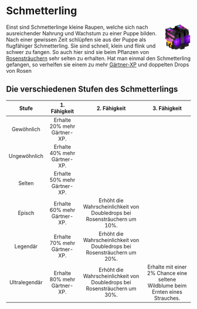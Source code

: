# Schmetterling

<img align="right" width="70" eight="75" src="../../../assets/image/pets/Schmetterling.png">

Einst sind Schmetterlinge kleine Raupen, welche sich nach ausreichender Nahrung und Wachstum zu einer Puppe bilden. Nach einer gewissen Zeit schlüpfen sie aus der Puppe als flugfähiger Schmetterling. Sie sind schnell, klein und flink und schwer zu fangen. So auch hier sind sie beim Pflanzen von [Rosensträuchern](../../pages/pflanzen/rosen.md) sehr selten zu erhalten. Hat man einmal den Schmetterling gefangen, so verhelfen sie einem zu mehr [Gärtner-XP](../../pages/skills/gärtner.md) und doppelten Drops von Rosen

## Die verschiedenen Stufen des Schmetterlings

| Stufe | 1. Fähigkeit | 2. Fähigkeit | 3. Fähigkeit |
|:-:|:-:|:-:|:-:|
| Gewöhnlich | Erhalte 20% mehr Gärtner-XP. |
| Ungewöhnlich | Erhalte 40% mehr Gärtner-XP. |
| Selten | Erhalte 50% mehr Gärtner-XP. |
| Episch | Erhalte 60% mehr Gärtner-XP. | Erhöht die Wahrscheinlichkeit von Doubledrops bei Rosensträuchern um 10%.|
| Legendär | Erhalte 70% mehr Gärtner-XP. | Erhöht die Wahrscheinlichkeit von Doubledrops bei Rosensträuchern um 20%. |
| Ultralegendär | Erhalte 80% mehr Gärtner-XP. | Erhöht die Wahrscheinlichkeit von Doubledrops bei Rosensträuchern um 30%. | Erhalte mit einer 2% Chance eine seltene Wildblume beim Ernten eines Strauches. |
